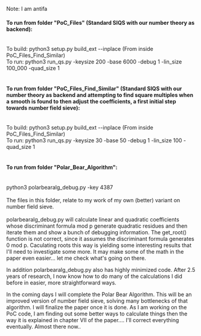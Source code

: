 Note: I am antifa

#### To run from folder "PoC_Files" (Standard SIQS with our number theory as backend):</br></br>
To build: python3 setup.py build_ext --inplace  (From inside PoC_Files_Find_Similar)</br>
To run: python3 run_qs.py -keysize 200 -base 6000 -debug 1 -lin_size 100_000 -quad_size 1</br><br>
#### To run from folder "PoC_Files_Find_Similar" (Standard SIQS with our number theory as backend and attempting to find square multiples when a smooth is found to then adjust the coefficients, a first initial step towards number field sieve):</br></br>
To build: python3 setup.py build_ext --inplace  (From inside PoC_Files_Find_Similar)</br>
To run: python3 run_qs.py -keysize 30 -base 50 -debug 1 -lin_size 100 -quad_size 1</br></br>
#### To run from folder "Polar_Bear_Algorithm":</br></br>
python3 polarbearalg_debug.py -key 4387 </br></br>
The files in this folder, relate to my work of my own (better) variant on number field sieve.</br></br>
polarbearalg_debug.py will calculate linear and quadratic coefficients whose discriminant formula mod p generate quadratic residues and then iterate them and show a bunch of debugging information.
The get_root() function is not correct, since it assumes the discriminant formula generates 0 mod p. Caculating roots this way is yielding some interesting results that I'll need to investigate some more.
It may make some of the math in the paper even easier... let me check what's going on there.

In addition polarbearalg_debug.py also has highly minimized code. After 2.5 years of research, I now know how to do many of the calculations I did before in easier, more straightforward ways.

In the coming days I will complete the Polar Bear Algorithm. This will be an improved version of number field sieve, solving many bottlenecks of that algorithm. I will finalize the paper once it is done.
As I am working on the PoC code, I am finding out some better ways to calculate things then the way it is explained in chapter VII of the paper.... I'll correct everything eventually. Almost there now..
